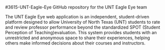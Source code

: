 #3615-UNT-Eagle-Eye
GitHub repository for the UNT Eagle Eye team

The UNT Eagle Eye web application is an independent, student-driven platform designed to allow University of North Texas (UNT) 
students to rate and review professor performance beyond the standardized SPOT (Student Perception of Teaching)evaluation. 
This system provides students with an unrestricted and anonymous space to share their experiences, helping others make informed
decisions about their courses and instructors.

